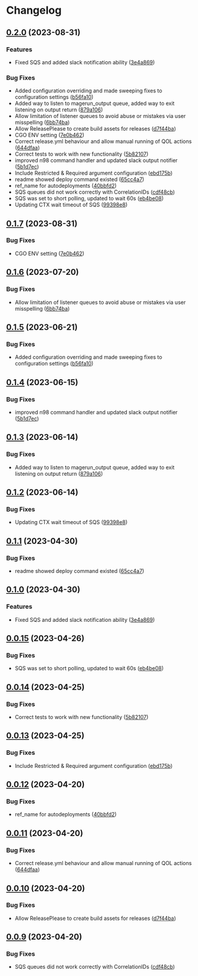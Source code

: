# Changelog

## [0.2.0](https://github.com/akoova/MageComm/compare/v0.1.7...v0.2.0) (2023-08-31)


### Features

* Fixed SQS and added slack notification ability ([3e4a869](https://github.com/akoova/MageComm/commit/3e4a869aaf5828f024707e39ec10d2c187c69836))


### Bug Fixes

* Added configuration overriding and made sweeping fixes to configuration settings ([b56fa10](https://github.com/akoova/MageComm/commit/b56fa10e50c486555c029577ad52d6e2cdd9b43b))
* Added way to listen to magerun_output queue, added way to exit listening on output return ([879a106](https://github.com/akoova/MageComm/commit/879a106ac22a905349a8e61d40fa621388dc936d))
* Allow limitation of listener queues to avoid abuse or mistakes via user misspelling ([6bb74ba](https://github.com/akoova/MageComm/commit/6bb74ba93d3e8b2f5b36b9b6c856965d660c15e7))
* Allow ReleasePlease to create build assets for releases ([d7f44ba](https://github.com/akoova/MageComm/commit/d7f44bac257e32dbd280750261119c277e961ff8))
* CGO ENV setting ([7e0b462](https://github.com/akoova/MageComm/commit/7e0b462062386bdbc1c9027af190fcc45b0bbd6c))
* Correct release.yml behaviour and allow manual running of QOL actions ([644dfaa](https://github.com/akoova/MageComm/commit/644dfaa666385c967709cd61c8ba75ae5d2bfe13))
* Correct tests to work with new functionality ([5b82107](https://github.com/akoova/MageComm/commit/5b82107be816ccf9534d20b11b90cbf8f2b012ad))
* improved  n98 command handler and updated slack output notifier ([5b1d7ec](https://github.com/akoova/MageComm/commit/5b1d7ec767dfb945722acecaeb2fe8371bab8d8d))
* Include Restricted & Required argument configuration ([ebd175b](https://github.com/akoova/MageComm/commit/ebd175b51bb53367aabb0712409d0ea7bb9ed110))
* readme showed deploy command existed ([65cc4a7](https://github.com/akoova/MageComm/commit/65cc4a7e0fd68a143feba505bd49babc2281ba7a))
* ref_name for autodeployments ([40bbfd2](https://github.com/akoova/MageComm/commit/40bbfd22e0faa01e5384140107b3ce61cf8da6e7))
* SQS queues did not work correctly with CorrelationIDs ([cdf48cb](https://github.com/akoova/MageComm/commit/cdf48cbe93157ad97da9e0cce8377005a80fc591))
* SQS was set to short polling, updated to wait 60s ([eb4be08](https://github.com/akoova/MageComm/commit/eb4be08a63cb3cfd0eb13db6a224281b5ae2e3af))
* Updating CTX wait timeout of SQS ([99398e8](https://github.com/akoova/MageComm/commit/99398e805f16a8346b4c4bd4c5f36e03998131e5))

## [0.1.7](https://github.com/furan917/MageComm/compare/v0.1.6...v0.1.7) (2023-08-31)


### Bug Fixes

* CGO ENV setting ([7e0b462](https://github.com/furan917/MageComm/commit/7e0b462062386bdbc1c9027af190fcc45b0bbd6c))

## [0.1.6](https://github.com/furan917/MageComm/compare/v0.1.5...v0.1.6) (2023-07-20)


### Bug Fixes

* Allow limitation of listener queues to avoid abuse or mistakes via user misspelling ([6bb74ba](https://github.com/furan917/MageComm/commit/6bb74ba93d3e8b2f5b36b9b6c856965d660c15e7))

## [0.1.5](https://github.com/furan917/MageComm/compare/v0.1.4...v0.1.5) (2023-06-21)


### Bug Fixes

* Added configuration overriding and made sweeping fixes to configuration settings ([b56fa10](https://github.com/furan917/MageComm/commit/b56fa10e50c486555c029577ad52d6e2cdd9b43b))

## [0.1.4](https://github.com/furan917/MageComm/compare/v0.1.3...v0.1.4) (2023-06-15)


### Bug Fixes

* improved  n98 command handler and updated slack output notifier ([5b1d7ec](https://github.com/furan917/MageComm/commit/5b1d7ec767dfb945722acecaeb2fe8371bab8d8d))

## [0.1.3](https://github.com/furan917/MageComm/compare/v0.1.2...v0.1.3) (2023-06-14)


### Bug Fixes

* Added way to listen to magerun_output queue, added way to exit listening on output return ([879a106](https://github.com/furan917/MageComm/commit/879a106ac22a905349a8e61d40fa621388dc936d))

## [0.1.2](https://github.com/furan917/MageComm/compare/v0.1.1...v0.1.2) (2023-06-14)


### Bug Fixes

* Updating CTX wait timeout of SQS ([99398e8](https://github.com/furan917/MageComm/commit/99398e805f16a8346b4c4bd4c5f36e03998131e5))

## [0.1.1](https://github.com/furan917/MageComm/compare/v0.1.0...v0.1.1) (2023-04-30)


### Bug Fixes

* readme showed deploy command existed ([65cc4a7](https://github.com/furan917/MageComm/commit/65cc4a7e0fd68a143feba505bd49babc2281ba7a))

## [0.1.0](https://github.com/furan917/MageComm/compare/v0.0.15...v0.1.0) (2023-04-30)


### Features

* Fixed SQS and added slack notification ability ([3e4a869](https://github.com/furan917/MageComm/commit/3e4a869aaf5828f024707e39ec10d2c187c69836))

## [0.0.15](https://github.com/furan917/MageComm/compare/v0.0.14...v0.0.15) (2023-04-26)


### Bug Fixes

* SQS was set to short polling, updated to wait 60s ([eb4be08](https://github.com/furan917/MageComm/commit/eb4be08a63cb3cfd0eb13db6a224281b5ae2e3af))

## [0.0.14](https://github.com/furan917/MageComm/compare/v0.0.13...v0.0.14) (2023-04-25)


### Bug Fixes

* Correct tests to work with new functionality ([5b82107](https://github.com/furan917/MageComm/commit/5b82107be816ccf9534d20b11b90cbf8f2b012ad))

## [0.0.13](https://github.com/furan917/MageComm/compare/v0.0.12...v0.0.13) (2023-04-25)


### Bug Fixes

* Include Restricted & Required argument configuration ([ebd175b](https://github.com/furan917/MageComm/commit/ebd175b51bb53367aabb0712409d0ea7bb9ed110))

## [0.0.12](https://github.com/furan917/MageComm/compare/v0.0.11...v0.0.12) (2023-04-20)


### Bug Fixes

* ref_name for autodeployments ([40bbfd2](https://github.com/furan917/MageComm/commit/40bbfd22e0faa01e5384140107b3ce61cf8da6e7))

## [0.0.11](https://github.com/furan917/MageComm/compare/v0.0.10...v0.0.11) (2023-04-20)


### Bug Fixes

* Correct release.yml behaviour and allow manual running of QOL actions ([644dfaa](https://github.com/furan917/MageComm/commit/644dfaa666385c967709cd61c8ba75ae5d2bfe13))

## [0.0.10](https://github.com/furan917/MageComm/compare/v0.0.9...v0.0.10) (2023-04-20)


### Bug Fixes

* Allow ReleasePlease to create build assets for releases ([d7f44ba](https://github.com/furan917/MageComm/commit/d7f44bac257e32dbd280750261119c277e961ff8))

## [0.0.9](https://github.com/furan917/MageComm/compare/v0.0.8...v0.0.9) (2023-04-20)


### Bug Fixes

* SQS queues did not work correctly with CorrelationIDs ([cdf48cb](https://github.com/furan917/MageComm/commit/cdf48cbe93157ad97da9e0cce8377005a80fc591))
